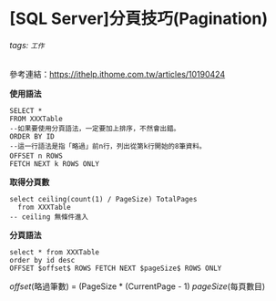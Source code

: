 # [SQL Server]分頁技巧(Pagination)

###### tags: `工作`

參考連結：https://ithelp.ithome.com.tw/articles/10190424

**使用語法**
```
SELECT *
FROM XXXTable
--如果要使用分頁語法，一定要加上排序，不然會出錯。
ORDER BY ID 
--這一行語法是指「略過」前n行，列出從第k行開始的8筆資料。
OFFSET n ROWS　
FETCH NEXT k ROWS ONLY
```


**取得分頁數**
```
select ceiling(count(1) / PageSize) TotalPages 
  from XXXTable
-- ceiling 無條件進入
```

**分頁語法**
```
select * from XXXTable
order by id desc
OFFSET $offset$ ROWS FETCH NEXT $pageSize$ ROWS ONLY
```
$offset$(略過筆數) = (PageSize * (CurrentPage - 1)
$pageSize$(每頁數目)